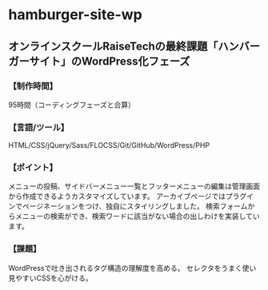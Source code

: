 # hamburger-site-wp
## オンラインスクールRaiseTechの最終課題「ハンバーガーサイト」のWordPress化フェーズ

### 【制作時間】
95時間（コーディングフェーズと合算）

### 【言語/ツール】
HTML/CSS/jQuery/Sass/FLOCSS/Git/GitHub/WordPress/PHP

### 【ポイント】
メニューの投稿、サイドバーメニュー一覧とフッターメニューの編集は管理画面から作成できるようカスタマイズしています。
アーカイブページではプラグインでページネーションをつけ、独自にスタイリングしました。
検索フォームからメニューの検索ができ、検索ワードに該当がない場合の出しわけを実装しています。

### 【課題】
WordPressで吐き出されるタグ構造の理解度を高める。
セレクタをうまく使い見やすいCSSを心がける。
